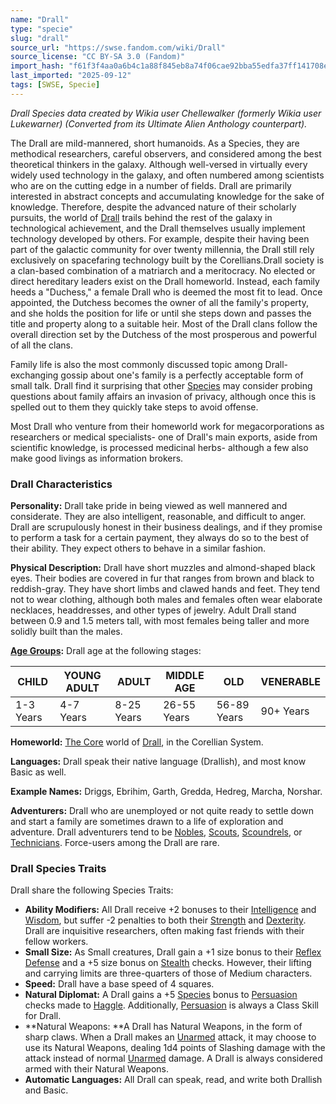 ```yaml
---
name: "Drall"
type: "specie"
slug: "drall"
source_url: "https://swse.fandom.com/wiki/Drall"
source_license: "CC BY-SA 3.0 (Fandom)"
import_hash: "f61f3f4aa0a6b4c1a88f845eb8a74f06cae92bba55edfa37ff141708e268a7ad"
last_imported: "2025-09-12"
tags: [SWSE, Specie]
---
```

*Drall Species data created by Wikia user Chellewalker (formerly Wikia user Lukewarner) (Converted from its Ultimate Alien Anthology counterpart).*

The Drall are mild-mannered, short humanoids. As a Species, they are methodical researchers, careful observers, and considered among the best theoretical thinkers in the galaxy. Although well-versed in virtually every widely used technology in the galaxy, and often numbered among scientists who are on the cutting edge in a number of fields. Drall are primarily interested in abstract concepts and accumulating knowledge for the sake of knowledge. Therefore, despite the advanced nature of their scholarly pursuits, the world of [Drall](https://swse.fandom.com/wiki/Drall_(Planet)) trails behind the rest of the galaxy in technological achievement, and the Drall themselves usually implement technology developed by others. For example, despite their having been part of the galactic community for over twenty millennia, the Drall still rely exclusively on spacefaring technology built by the Corellians.Drall society is a clan-based combination of a matriarch and a meritocracy. No elected or direct hereditary leaders exist on the Drall homeworld. Instead, each family heeds a "Duchess," a female Drall who is deemed the most fit to lead. Once appointed, the Dutchess becomes the owner of all the family's property, and she holds the position for life or until she steps down and passes the title and property along to a suitable heir. Most of the Drall clans follow the overall direction set by the Dutchess of the most prosperous and powerful of all the clans.

Family life is also the most commonly discussed topic among Drall- exchanging gossip about one's family is a perfectly acceptable form of small talk. Drall find it surprising  that other [Species](https://swse.fandom.com/wiki/Species) may consider probing questions about family affairs an invasion of privacy, although once this is spelled out to them they quickly take steps to avoid offense.

Most Drall who venture from their homeworld work for megacorporations as researchers or medical specialists- one of Drall's main exports, aside from scientific knowledge, is processed medicinal herbs- although a few also make good livings as information brokers.

### Drall Characteristics
**Personality:** Drall take pride in being viewed as well mannered and considerate. They are also intelligent, reasonable, and difficult to anger. Drall are scrupulously honest in their business dealings, and if they promise to perform a task for a certain payment, they always do so to the best of their ability. They expect others to behave in a similar fashion.

**Physical Description:** Drall have short muzzles and almond-shaped black eyes. Their bodies are covered in fur that ranges from brown and black to reddish-gray. They have short limbs and clawed hands and feet. They tend not to wear clothing, although both males and females often wear elaborate necklaces, headdresses, and other types of jewelry. Adult Drall stand between 0.9 and 1.5 meters tall, with most females being taller and more solidly built than the males.

**[Age Groups](https://swse.fandom.com/wiki/Age_Groups):** Drall age at the following stages:

| CHILD | YOUNG ADULT | ADULT | MIDDLE AGE | OLD | VENERABLE |
| --- | --- | --- | --- | --- | --- |
| 1-3 Years | 4-7 Years | 8-25 Years | 26-55 Years | 56-89 Years | 90+ Years |

**Homeworld:** [The Core](https://swse.fandom.com/wiki/The_Core) world of [Drall](https://swse.fandom.com/wiki/Drall_(Planet)), in the Corellian System.

**Languages:** Drall speak their native language (Drallish), and most know Basic as well.

**Example Names:** Driggs, Ebrihim, Garth, Gredda, Hedreg, Marcha, Norshar.

**Adventurers:** Drall who are unemployed or not quite ready to settle down and start a family are sometimes drawn to a life of exploration and adventure. Drall adventurers tend to be [Nobles](https://swse.fandom.com/wiki/Nobles), [Scouts](https://swse.fandom.com/wiki/Scouts), [Scoundrels](https://swse.fandom.com/wiki/Scoundrels), or [Technicians](https://swse.fandom.com/wiki/Technicians). Force-users among the Drall are rare.
### Drall Species Traits
Drall share the following Species Traits:
- **Ability Modifiers:** All Drall receive +2 bonuses to their [Intelligence](https://swse.fandom.com/wiki/Intelligence) and [Wisdom](https://swse.fandom.com/wiki/Wisdom), but suffer -2 penalties to both their [Strength](https://swse.fandom.com/wiki/Strength) and [Dexterity](https://swse.fandom.com/wiki/Dexterity). Drall are inquisitive researchers, often making fast friends with their fellow workers.
- **Small Size:** As Small creatures, Drall gain a +1 size bonus to their [Reflex Defense](https://swse.fandom.com/wiki/Reflex_Defense) and a +5 size bonus on [Stealth](https://swse.fandom.com/wiki/Stealth) checks. However, their lifting and carrying limits are three-quarters of those of Medium characters.
- **Speed:** Drall have a base speed of 4 squares.
- **Natural Diplomat:** A Drall gains a +5 [Species](https://swse.fandom.com/wiki/Species) bonus to [Persuasion](https://swse.fandom.com/wiki/Persuasion) checks made to [Haggle](https://swse.fandom.com/wiki/Haggle). Additionally, [Persuasion](https://swse.fandom.com/wiki/Persuasion) is always a Class Skill for Drall.
- **Natural Weapons: **A Drall has Natural Weapons, in the form of sharp claws. When a Drall makes an [Unarmed](https://swse.fandom.com/wiki/Unarmed) attack, it may choose to use its Natural Weapons, dealing 1d4 points of Slashing damage with the attack instead of normal [Unarmed](https://swse.fandom.com/wiki/Unarmed) damage. A Drall is always considered armed with their Natural Weapons.
- **Automatic Languages:** All Drall can speak, read, and write both Drallish and Basic.